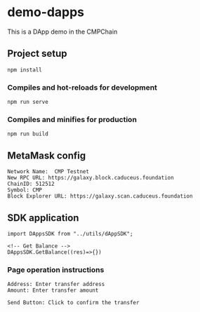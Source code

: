 # demo-dapps
This is a DApp demo in the CMPChain

## Project setup
```
npm install
```

### Compiles and hot-reloads for development
```
npm run serve
```

### Compiles and minifies for production
```
npm run build
```

## MetaMask config
```
Network Name:  CMP Testnet
New RPC URL: https://galaxy.block.caduceus.foundation
ChainID: 512512
Symbol: CMP
Block Explorer URL: https://galaxy.scan.caduceus.foundation
```

## SDK application
```
import DAppsSDK from "../utils/dAppSDK";

<!-- Get Balance -->
DAppsSDK.GetBalance((res)=>{})
```

### Page operation instructions
```
Address: Enter transfer address
Amount: Enter transfer amount

Send Button: Click to confirm the transfer
```
